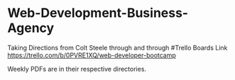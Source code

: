 # Web-Development-Business-Agency
Taking Directions from Colt Steele through and through
#Trello Boards Link 
https://trello.com/b/0PVRE1XQ/web-developer-bootcamp

Weekly PDFs are in their respective directories.
